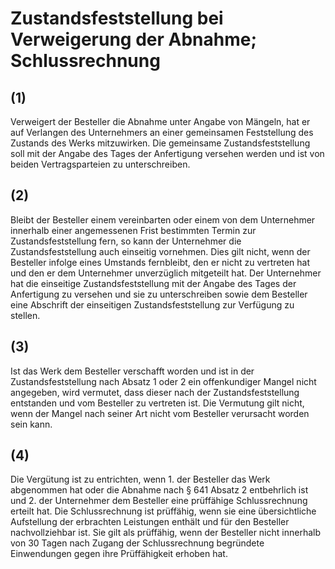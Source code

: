 # Zustandsfeststellung bei Verweigerung der Abnahme; Schlussrechnung



## (1)

 Verweigert der Besteller die Abnahme unter Angabe von Mängeln, hat er auf Verlangen des Unternehmers an einer gemeinsamen Feststellung des Zustands des Werks mitzuwirken. Die gemeinsame Zustandsfeststellung soll mit der Angabe des Tages der Anfertigung versehen werden und ist von beiden Vertragsparteien zu unterschreiben.

## (2)

 Bleibt der Besteller einem vereinbarten oder einem von dem Unternehmer innerhalb einer angemessenen Frist bestimmten Termin zur Zustandsfeststellung fern, so kann der Unternehmer die Zustandsfeststellung auch einseitig vornehmen. Dies gilt nicht, wenn der Besteller infolge eines Umstands fernbleibt, den er nicht zu vertreten hat und den er dem Unternehmer unverzüglich mitgeteilt hat. Der Unternehmer hat die einseitige Zustandsfeststellung mit der Angabe des Tages der Anfertigung zu versehen und sie zu unterschreiben sowie dem Besteller eine Abschrift der einseitigen Zustandsfeststellung zur Verfügung zu stellen.

## (3)

 Ist das Werk dem Besteller verschafft worden und ist in der Zustandsfeststellung nach Absatz 1 oder 2 ein offenkundiger Mangel nicht angegeben, wird vermutet, dass dieser nach der Zustandsfeststellung entstanden und vom Besteller zu vertreten ist. Die Vermutung gilt nicht, wenn der Mangel nach seiner Art nicht vom Besteller verursacht worden sein kann.

## (4)

 Die Vergütung ist zu entrichten, wenn  1.
 der Besteller das Werk abgenommen hat oder die Abnahme nach § 641 Absatz 2 entbehrlich ist und
 2.
 der Unternehmer dem Besteller eine prüffähige Schlussrechnung erteilt hat.
Die Schlussrechnung ist prüffähig, wenn sie eine übersichtliche Aufstellung der erbrachten Leistungen enthält und für den Besteller nachvollziehbar ist. Sie gilt als prüffähig, wenn der Besteller nicht innerhalb von 30 Tagen nach Zugang der Schlussrechnung begründete Einwendungen gegen ihre Prüffähigkeit erhoben hat. 

